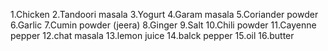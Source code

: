 1.Chicken
2.Tandoori masala
3.Yogurt
4.Garam masala
5.Coriander powder
6.Garlic
7.Cumin powder (jeera)
8.Ginger
9.Salt
10.Chili powder
11.Cayenne pepper
12.chat masala
13.lemon juice
14.balck pepper
15.oil
16.butter